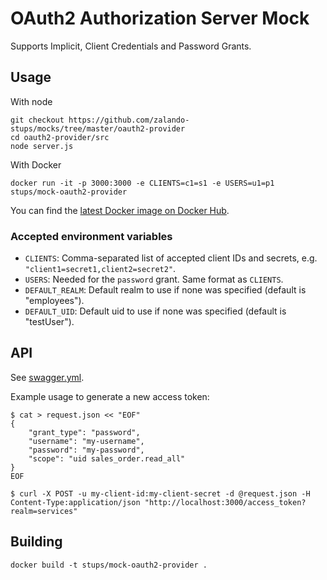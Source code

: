 # OAuth2 Authorization Server Mock

Supports Implicit,  Client Credentials and Password Grants.

## Usage

With node

    git checkout https://github.com/zalando-stups/mocks/tree/master/oauth2-provider
    cd oauth2-provider/src
    node server.js

With Docker

    docker run -it -p 3000:3000 -e CLIENTS=c1=s1 -e USERS=u1=p1 stups/mock-oauth2-provider

You can find the [latest Docker image on Docker Hub](https://hub.docker.com/r/stups/mock-oauth2-provider/tags/).

### Accepted environment variables

* `CLIENTS`: Comma-separated list of accepted client IDs and secrets, e.g. `"client1=secret1,client2=secret2"`.
* `USERS`: Needed for the `password` grant. Same format as `CLIENTS`.
* `DEFAULT_REALM`: Default realm to use if none was specified (default is "employees").
* `DEFAULT_UID`: Default uid to use if none was specified (default is "testUser").

## API

See [swagger.yml](swagger.yml).

Example usage to generate a new access token:


    $ cat > request.json << "EOF"
    {
        "grant_type": "password",
        "username": "my-username",
        "password": "my-password",
        "scope": "uid sales_order.read_all"
    }
    EOF

    $ curl -X POST -u my-client-id:my-client-secret -d @request.json -H Content-Type:application/json "http://localhost:3000/access_token?realm=services"

## Building

    docker build -t stups/mock-oauth2-provider .
